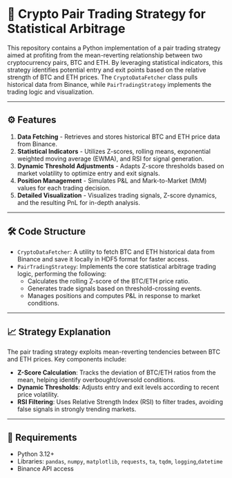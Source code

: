 # 🏦 Crypto Pair Trading Strategy for Statistical Arbitrage

This repository contains a Python implementation of a pair trading strategy aimed at profiting from the mean-reverting relationship between two cryptocurrency pairs, BTC and ETH. By leveraging statistical indicators, this strategy identifies potential entry and exit points based on the relative strength of BTC and ETH prices. The `CryptoDataFetcher` class pulls historical data from Binance, while `PairTradingStrategy` implements the trading logic and visualization.

---

## ⚙️ Features

1. **Data Fetching** - Retrieves and stores historical BTC and ETH price data from Binance.
2. **Statistical Indicators** - Utilizes Z-scores, rolling means, exponential weighted moving average (EWMA), and RSI for signal generation.
3. **Dynamic Threshold Adjustments** - Adapts Z-score thresholds based on market volatility to optimize entry and exit signals.
4. **Position Management** - Simulates P&L and Mark-to-Market (MtM) values for each trading decision.
5. **Detailed Visualization** - Visualizes trading signals, Z-score dynamics, and the resulting PnL for in-depth analysis.

---

## 🛠️ Code Structure

- `CryptoDataFetcher`: A utility to fetch BTC and ETH historical data from Binance and save it locally in HDF5 format for faster access.
- `PairTradingStrategy`: Implements the core statistical arbitrage trading logic, performing the following:
  - Calculates the rolling Z-score of the BTC/ETH price ratio.
  - Generates trade signals based on threshold-crossing events.
  - Manages positions and computes P&L in response to market conditions.

---

## 📈 Strategy Explanation

The pair trading strategy exploits mean-reverting tendencies between BTC and ETH prices. Key components include:

- **Z-Score Calculation**: Tracks the deviation of BTC/ETH ratios from the mean, helping identify overbought/oversold conditions.
- **Dynamic Thresholds**: Adjusts entry and exit levels according to recent price volatility.
- **RSI Filtering**: Uses Relative Strength Index (RSI) to filter trades, avoiding false signals in strongly trending markets.

---

## 🔧 Requirements

- Python 3.12+
- Libraries: `pandas`, `numpy`, `matplotlib`, `requests`, `ta`, `tqdm`, `logging`,`datetime`
- Binance API access

